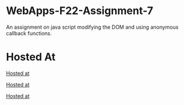 # WebApps-F22-Assignment-7
An assignment on java script modifying the DOM and using anonymous callback functions.
# Hosted At
[Hosted at](https://44-563-web-apps-f22.github.io/44563-webapps-assignment-7-NikhilDeekshit45/treasure.html)

[Hosted at](https://44-563-web-apps-f22.github.io/44563-webapps-assignment-7-NikhilDeekshit45/reaction.html)

[Hosted at](https://44-563-web-apps-f22.github.io/44563-webapps-assignment-7-NikhilDeekshit45/cycler.html)